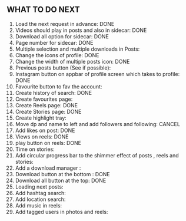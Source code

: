 WHAT TO DO NEXT
-----------------------------------
1) Load the next request in advance: DONE
2) Videos should play in posts and also in sidecar: DONE
3) Download all option for sidecar: DONE
4) Page number for sidecar: DONE
5) Multiple selection and multiple downloads in Posts:
6) Change the icons of profile: DONE
7) Change the width of multiple posts icon: DONE
8) Previous posts button (See if possible): 
9) Instagram button on appbar of profile screen which takes to profile: DONE
10) Favourite button to fav the account: 
11) Create history of search: DONE
12) Create favourites page: 
13) Create Reels page: DONE
14) Create Stories page: DONE
15) Create highlight tray: 
16) Move dp and name to left and add followers and following: CANCEL
17) Add likes on post: DONE
18) Views on reels: DONE
19) play button on reels: DONE
20) Time on stories: 
21) Add circular progress bar to the shimmer effect of posts , reels and stories: 
22) Add a download manager :  
23) Download button at the bottom : DONE
24) Download all button at the top: DONE
25) Loading next posts:
26) Add hashtag search: 
27) Add location search:
28) Add music in reels:
29) Add tagged users in photos and reels: